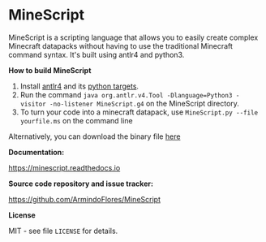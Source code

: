 # MineScript

MineScript is a scripting language that allows you to easily create complex Minecraft datapacks without having to use the traditional Minecraft command syntax.
It's built using antlr4 and python3.

__How to build MineScript__

   1. Install [antlr4](https://www.antlr.org/download.html) and its [python targets](https://pypi.org/project/antlr4-python3-runtime/).
   2. Run the command `java org.antlr.v4.Tool -Dlanguage=Python3 -visitor -no-listener MineScript.g4` on the MineScript directory.
   3. To turn your code into a minecraft datapack, use `MineScript.py --file yourfile.ms` on the command line
   
   Alternatively, you can download the binary file [here](https://github.com/ArmindoFlores/MineScript/releases/download/v1.1.2-beta/minescript-x86.exe)

__Documentation:__

   <https://minescript.readthedocs.io>
   
__Source code repository and issue tracker:__

   <https://github.com/ArmindoFlores/MineScript>

__License__

   MIT - see file `LICENSE` for details.
   
